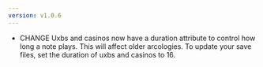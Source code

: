```yaml
---
version: v1.0.6
---
```

- <span class="badge badge-pill badge-danger">CHANGE</span> Uxbs and casinos now have a duration attribute to control how long a note plays. This will affect older arcologies. To update your save files, set the duration of uxbs and casinos to 16.